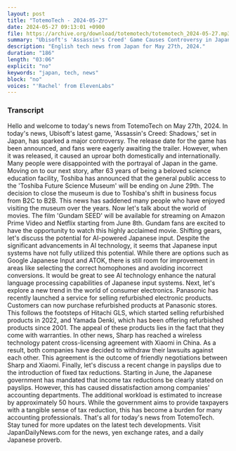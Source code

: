 ```yaml
---
layout: post
title: "TotemoTech - 2024-05-27"
date: 2024-05-27 09:13:01 +0900
file: https://archive.org/download/totemotech/totemotech_2024-05-27.mp3
summary: "Ubisoft's 'Assassin's Creed' Game Causes Controversy in Japan, Toshiba Future Science Museum to Close, & more…"
description: "English tech news from Japan for May 27th, 2024."
duration: "186"
length: "03:06"
explicit: "no"
keywords: "japan, tech, news"
block: "no"
voices: "'Rachel' from ElevenLabs"
---
```


### Transcript

Hello and welcome to today's news from TotemoTech on May 27th, 2024. In today's news, Ubisoft's latest game, 'Assassin's Creed: Shadows,' set in Japan, has sparked a major controversy. The release date for the game has been announced, and fans were eagerly awaiting the trailer. However, when it was released, it caused an uproar both domestically and internationally. Many people were disappointed with the portrayal of Japan in the game. Moving on to our next story, after 63 years of being a beloved science education facility, Toshiba has announced that the general public access to the 'Toshiba Future Science Museum' will be ending on June 29th. The decision to close the museum is due to Toshiba's shift in business focus from B2C to B2B. This news has saddened many people who have enjoyed visiting the museum over the years. Now let's talk about the world of movies. The film 'Gundam SEED' will be available for streaming on Amazon Prime Video and Netflix starting from June 8th. Gundam fans are excited to have the opportunity to watch this highly acclaimed movie. Shifting gears, let's discuss the potential for AI-powered Japanese input. Despite the significant advancements in AI technology, it seems that Japanese input systems have not fully utilized this potential. While there are options such as Google Japanese Input and ATOK, there is still room for improvement in areas like selecting the correct homophones and avoiding incorrect conversions. It would be great to see AI technology enhance the natural language processing capabilities of Japanese input systems. Next, let's explore a new trend in the world of consumer electronics. Panasonic has recently launched a service for selling refurbished electronic products. Customers can now purchase refurbished products at Panasonic stores. This follows the footsteps of Hitachi GLS, which started selling refurbished products in 2022, and Yamada Denki, which has been offering refurbished products since 2001. The appeal of these products lies in the fact that they come with warranties. In other news, Sharp has reached a wireless technology patent cross-licensing agreement with Xiaomi in China. As a result, both companies have decided to withdraw their lawsuits against each other. This agreement is the outcome of friendly negotiations between Sharp and Xiaomi. Finally, let's discuss a recent change in payslips due to the introduction of fixed tax reductions. Starting in June, the Japanese government has mandated that income tax reductions be clearly stated on payslips. However, this has caused dissatisfaction among companies' accounting departments. The additional workload is estimated to increase by approximately 50 hours. While the government aims to provide taxpayers with a tangible sense of tax reduction, this has become a burden for many accounting professionals. That's all for today's news from TotemoTech. Stay tuned for more updates on the latest tech developments.   Visit JapanDailyNews.com for the news, yen exchange rates, and a daily Japanese proverb.
